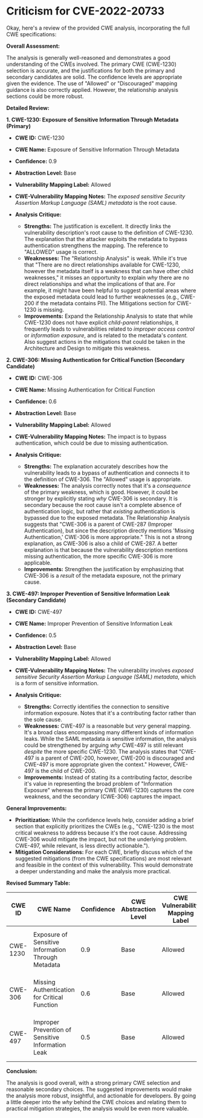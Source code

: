 # Criticism for CVE-2022-20733

Okay, here's a review of the provided CWE analysis, incorporating the full CWE specifications:

**Overall Assessment:**

The analysis is generally well-reasoned and demonstrates a good understanding of the CWEs involved. The primary CWE (CWE-1230) selection is accurate, and the justifications for both the primary and secondary candidates are solid. The confidence levels are appropriate given the evidence. The use of "Allowed" or "Discouraged" mapping guidance is also correctly applied.  However, the relationship analysis sections could be more robust.

**Detailed Review:**

**1. CWE-1230: Exposure of Sensitive Information Through Metadata (Primary)**

*   **CWE ID:** CWE-1230
*   **CWE Name:** Exposure of Sensitive Information Through Metadata
*   **Confidence:** 0.9
*   **Abstraction Level:** Base
*   **Vulnerability Mapping Label:** Allowed
*   **CWE-Vulnerability Mapping Notes:** The *exposed sensitive Security Assertion Markup Language (SAML) metadata* is the root cause.
*   **Analysis Critique:**

    *   **Strengths:** The justification is excellent. It directly links the vulnerability description's root cause to the definition of CWE-1230. The explanation that the attacker exploits the metadata to bypass authentication strengthens the mapping. The reference to "ALLOWED" usage is correct.
    *   **Weaknesses:** The "Relationship Analysis" is weak. While it's true that "There are no direct relationships available for CWE-1230, however the metadata itself is a weakness that can have other child weaknesses," it misses an opportunity to explain *why* there are no direct relationships and what the implications of that are. For example, it might have been helpful to suggest potential areas where the exposed metadata could lead to further weaknesses (e.g., CWE-200 if the metadata contains PII). The Mitigations section for CWE-1230 is missing.
    *   **Improvements:** Expand the Relationship Analysis to state that while CWE-1230 does not have explicit *child-parent* relationships, it frequently leads to vulnerabilities related to *improper access control* or *information exposure*, and is related to the metadata's *content.* Also suggest actions in the mitigations that could be taken in the Architecture and Design to mitigate this weakness.

**2. CWE-306: Missing Authentication for Critical Function (Secondary Candidate)**

*   **CWE ID:** CWE-306
*   **CWE Name:** Missing Authentication for Critical Function
*   **Confidence:** 0.6
*   **Abstraction Level:** Base
*   **Vulnerability Mapping Label:** Allowed
*   **CWE-Vulnerability Mapping Notes:** The impact is to bypass authentication, which could be due to missing authentication.
*   **Analysis Critique:**

    *   **Strengths:** The explanation accurately describes how the vulnerability leads to a bypass of authentication and connects it to the definition of CWE-306. The "Allowed" usage is appropriate.
    *   **Weaknesses:** The analysis correctly notes that it's a *consequence* of the primary weakness, which is good. However, it could be stronger by explicitly stating *why* CWE-306 is secondary.  It is secondary because the root cause isn't a complete absence of authentication logic, but rather that *existing* authentication is bypassed due to the exposed metadata. The Relationship Analysis suggests that "CWE-306 is a parent of CWE-287 (Improper Authentication), but since the description directly mentions 'Missing Authentication,' CWE-306 is more appropriate." This is not a strong explanation, as CWE-306 is also a child of CWE-287. A better explanation is that because the vulnerability description mentions missing authentication, the more specific CWE-306 is more applicable.
    *   **Improvements:** Strengthen the justification by emphasizing that CWE-306 is a *result* of the metadata exposure, not the primary cause.

**3. CWE-497: Improper Prevention of Sensitive Information Leak (Secondary Candidate)**

*   **CWE ID:** CWE-497
*   **CWE Name:** Improper Prevention of Sensitive Information Leak
*   **Confidence:** 0.5
*   **Abstraction Level:** Base
*   **Vulnerability Mapping Label:** Allowed
*   **CWE-Vulnerability Mapping Notes:** The vulnerability involves *exposed sensitive Security Assertion Markup Language (SAML) metadata*, which is a form of sensitive information.
*   **Analysis Critique:**

    *   **Strengths:** Correctly identifies the connection to sensitive information exposure. Notes that it's a contributing factor rather than the sole cause.
    *   **Weaknesses:** CWE-497 is a reasonable but *very* general mapping. It's a broad class encompassing many different kinds of information leaks. While the SAML metadata *is* sensitive information, the analysis could be strengthened by arguing *why* CWE-497 is still relevant *despite* the more specific CWE-1230. The analysis states that "CWE-497 is a parent of CWE-200, however, CWE-200 is discouraged and CWE-497 is more appropriate given the context." However, CWE-497 is the child of CWE-200.
    *   **Improvements:** Instead of stating its a contributing factor, describe it's value in representing the broad problem of "Information Exposure" whereas the primary CWE (CWE-1230) captures the core weakness, and the secondary (CWE-306) captures the impact.

**General Improvements:**

*   **Prioritization:** While the confidence levels help, consider adding a brief section that explicitly prioritizes the CWEs (e.g., "CWE-1230 is the most critical weakness to address because it's the root cause. Addressing CWE-306 would mitigate the impact, but not the underlying problem. CWE-497, while relevant, is less directly actionable.").
*   **Mitigation Considerations:** For each CWE, briefly discuss which of the suggested mitigations (from the CWE specifications) are most relevant and feasible in the context of this vulnerability. This would demonstrate a deeper understanding and make the analysis more practical.

**Revised Summary Table:**

| CWE ID   | CWE Name                                       | Confidence | CWE Abstraction Level | CWE Vulnerability Mapping Label | CWE-Vulnerability Mapping Notes                                                                                                                                |
|----------|------------------------------------------------|------------|-----------------------|-------------------------------|--------------------------------------------------------------------------------------------------------------------------------------------------------------|
| CWE-1230 | Exposure of Sensitive Information Through Metadata | 0.9        | Base                  | Allowed                       | Primary CWE: Root cause is the exposed sensitive SAML metadata.                                                                                              |
| CWE-306  | Missing Authentication for Critical Function   | 0.6        | Base                  | Allowed                       | Secondary Candidate: Impact is bypassed authentication.                                                                                                  |
| CWE-497  | Improper Prevention of Sensitive Information Leak | 0.5        | Base                  | Allowed                       | Secondary Candidate: Captures the Information Exposure Aspect.                                                                                             |

**Conclusion:**

The analysis is good overall, with a strong primary CWE selection and reasonable secondary choices. The suggested improvements would make the analysis more robust, insightful, and actionable for developers. By going a little deeper into the *why* behind the CWE choices and relating them to practical mitigation strategies, the analysis would be even more valuable.